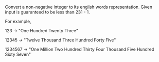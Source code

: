 Convert a non-negative integer to its english words representation. Given input is guaranteed to be less than 231 - 1.

For example,

123 -> "One Hundred Twenty Three"

12345 -> "Twelve Thousand Three Hundred Forty Five"

1234567 -> "One Million Two Hundred Thirty Four Thousand Five Hundred Sixty Seven"

